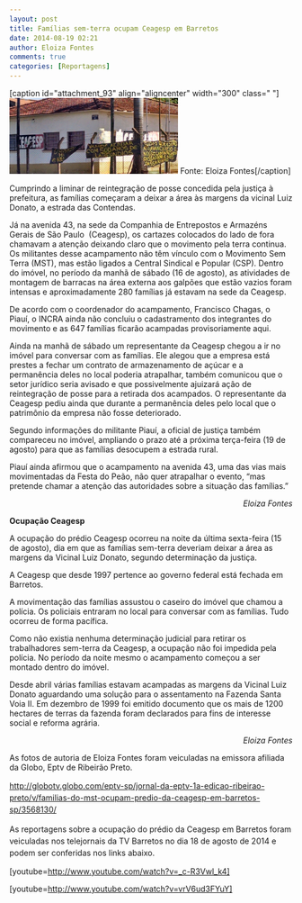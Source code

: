 ```yaml
---
layout: post
title: Famílias sem-terra ocupam Ceagesp em Barretos
date: 2014-08-19 02:21
author: Eloiza Fontes
comments: true
categories: [Reportagens]
---
```

[caption id="attachment_93" align="aligncenter" width="300" class=" "]<a href="/assets/images/stock/img_20140816_113237806_hdr1.jpg"><img class="size-medium wp-image-93" src="/assets/images/stock/img_20140816_113237806_hdr1.jpg?w=300" alt="Fonte: Eloiza Fontes" width="300" height="135" /></a> Fonte: Eloiza Fontes[/caption]

Cumprindo a liminar de reintegração de posse concedida pela justiça à prefeitura, as famílias começaram a deixar a área às margens da vicinal Luiz Donato, a estrada das Contendas.

Já na avenida 43, na sede da Companhia de Entrepostos e Armazéns Gerais de São Paulo  (Ceagesp), os cartazes colocados do lado de fora chamavam a atenção deixando claro que o movimento pela terra continua. Os militantes desse acampamento não têm vínculo com o Movimento Sem Terra (MST), mas estão ligados a Central Sindical e Popular (CSP). Dentro do imóvel, no período da manhã de sábado (16 de agosto), as atividades de montagem de barracas na área externa aos galpões que estão vazios foram intensas e aproximadamente 280 famílias já estavam na sede da Ceagesp.

De acordo com o coordenador do acampamento, Francisco Chagas, o Piauí, o INCRA ainda não concluiu o cadastramento dos integrantes do movimento e as 647 famílias ficarão acampadas provisoriamente aqui.

Ainda na manhã de sábado um representante da Ceagesp chegou a ir no imóvel para conversar com as famílias. Ele alegou que a empresa está prestes a fechar um contrato de armazenamento de açúcar e a permanência deles no local poderia atrapalhar, também comunicou que o setor jurídico seria avisado e que possivelmente ajuizará ação de reintegração de posse para a retirada dos acampados. O representante da Ceagesp pediu ainda que durante a permanência deles pelo local que o patrimônio da empresa não fosse deteriorado.

Segundo informações do militante Piauí, a oficial de justiça também compareceu no imóvel, ampliando o prazo até a próxima terça-feira (19 de agosto) para que as famílias desocupem a estrada rural.

Piauí ainda afirmou que o acampamento na avenida 43, uma das vias mais movimentadas da Festa do Peão, não quer atrapalhar o evento, “mas pretende chamar a atenção das autoridades sobre a situação das famílias.”
<p style="text-align:right;"><i>Eloiza Fontes</i></p>
<strong>Ocupação Ceagesp</strong>

A ocupação do prédio Ceagesp ocorreu na noite da última sexta-feira (15 de agosto), dia em que as famílias sem-terra deveriam deixar a área as margens da Vicinal Luiz Donato, segundo determinação da justiça.

A Ceagesp que desde 1997 pertence ao governo federal está fechada em Barretos.

A movimentação das famílias assustou o caseiro do imóvel que chamou a polícia. Os policiais entraram no local para conversar com as famílias. Tudo ocorreu de forma pacífica.

Como não existia nenhuma determinação judicial para retirar os trabalhadores sem-terra da Ceagesp, a ocupação não foi impedida pela polícia. No período da noite mesmo o acampamento começou a ser montado dentro do imóvel.

Desde abril várias famílias estavam acampadas as margens da Vicinal Luiz Donato aguardando uma solução para o assentamento na Fazenda Santa Voia II. Em dezembro de 1999 foi emitido documento que os mais de 1200 hectares de terras da fazenda foram declarados para fins de interesse social e reforma agrária.
<p style="text-align:right;"><i>Eloiza Fontes</i></p>
As fotos de autoria de Eloiza Fontes foram veiculadas na emissora afiliada da Globo, Eptv de Ribeirão Preto.

<span style="line-height:1.5;"><a href="http://globotv.globo.com/eptv-sp/jornal-da-eptv-1a-edicao-ribeirao-preto/v/familias-do-mst-ocupam-predio-da-ceagesp-em-barretos-sp/3568130/">http://globotv.globo.com/eptv-sp/jornal-da-eptv-1a-edicao-ribeirao-preto/v/familias-do-mst-ocupam-predio-da-ceagesp-em-barretos-sp/3568130/</a></span>

<span style="line-height:1.5;">As reportagens sobre a ocupação do prédio da Ceagesp em Barretos foram veiculadas nos telejornais da TV Barretos no dia 18 de agosto de 2014 e podem ser conferidas nos links abaixo.</span>

[youtube=http://www.youtube.com/watch?v=_c-R3Vwl_k4]

[youtube=http://www.youtube.com/watch?v=vrV6ud3FYuY]
